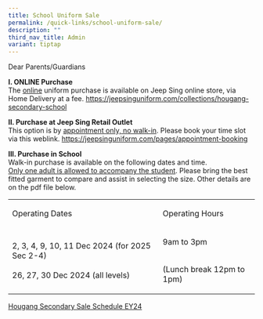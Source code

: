 ```yaml
---
title: School Uniform Sale
permalink: /quick-links/school-uniform-sale/
description: ""
third_nav_title: Admin
variant: tiptap
---
```

<p>Dear Parents/Guardians</p>
<p><strong>I. ONLINE Purchase</strong>
<br>The <a href="https://jeepsinguniform.com/collections/hougang-secondary-school" rel="noopener noreferrer nofollow" target="_blank">online</a> uniform
purchase is available on Jeep Sing online store, via Home Delivery at a
fee. <a href="https://jeepsinguniform.com/collections/hougang-secondary-school" rel="noopener noreferrer nofollow" target="_blank">https://jeepsinguniform.com/collections/hougang-secondary-school</a>
</p>
<p><strong>II. Purchase at Jeep Sing Retail Outlet</strong>
<br>This option is by <u>appointment only, no walk-in</u>. Please book your
time slot via this weblink. <a href="https://jeepsinguniform.com/pages/appointment-booking" rel="noopener nofollow" target="_blank">https://jeepsinguniform.com/pages/appointment-booking</a>
</p>
<p><strong>III. Purchase in School</strong>
<br>Walk-in purchase is available on the following dates and time.
<br><u>Only one adult is allowed to accompany the student</u>. Please bring
the best fitted garment to compare and assist in selecting the size. Other
details are on the pdf file below.</p>
<table style="minWidth: 50px">
<colgroup>
<col>
<col>
</colgroup>
<tbody>
<tr>
<td rowspan="1" colspan="1">
<p>Operating Dates</p>
</td>
<td rowspan="1" colspan="1">
<p>Operating Hours</p>
</td>
</tr>
<tr>
<td rowspan="1" colspan="1">
<p>2, 3, 4, 9, 10, 11 Dec 2024 (for 2025 Sec 2-4)
<br>
<br>26, 27, 30 Dec 2024 (all levels)</p>
</td>
<td rowspan="1" colspan="1">
<p>9am to 3pm
<br>
</p>
<p>
<br>(Lunch break 12pm to 1pm)</p>
</td>
</tr>
</tbody>
</table>
<p><a href="/files/Hougang_Secondary__sale_schedule_EY24__.pdf" rel="noopener nofollow" target="_blank">Hougang Secondary Sale Schedule EY24</a>
</p>